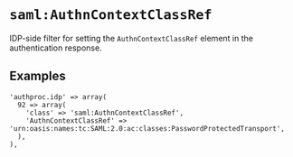 `saml:AuthnContextClassRef`
===========================

IDP-side filter for setting the `AuthnContextClassRef` element in the authentication response.

Examples
--------

    'authproc.idp' => array(
      92 => array(
        'class' => 'saml:AuthnContextClassRef',
        'AuthnContextClassRef' => 'urn:oasis:names:tc:SAML:2.0:ac:classes:PasswordProtectedTransport',
      ),
    ),
